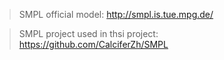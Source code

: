 
> SMPL official model:
> http://smpl.is.tue.mpg.de/

> SMPL project used in thsi project: https://github.com/CalciferZh/SMPL 